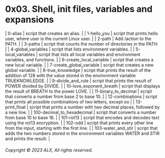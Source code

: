 # 0x03. Shell, init files, variables and expansions
| 0-alias | script that creates an alias. |
| 1-hello_you | script that prints hello user, where user is the current Linux user. |
| 2-path | Add /action to the PATH. |
| 3-paths | script that counts the number of directories in the PATH. |
| 4-global_variables | script that lists environment variables. |
| 5-local_variables | script that lists all local variables and environment variables, and functions. |
| 6-create_local_variable | script that creates a new local variable. |
| 7-create_global_variable | script that creates a new global variable. |
| 8-true_knowledge | script that prints the result of the addition of 128 with the value stored in the environment variable TRUEKNOWLEDGE. |
| 9-divide_and_rule | script that prints the result of POWER divided by DIVIDE. |
| 10-love_exponent_breath | script that displays the result of BREATH to the power LOVE. |
| 11-binary_to_decimal | script that converts a number from base 2 to base 10. |
| 12-combinations | script that prints all possible combinations of two letters, except oo |
| 13-print_float | script that prints a number with two decimal places, followed by a new line. |
| 100-decimal_to_hexadecimal | script that converts a number from base 10 to base 16. |
| 101-rot13 | script that encodes and decodes text using the rot13 encryption. |
| 102-odd | script that prints every other line from the input, starting with the first line. |
| 103-water_and_stir | script that adds the two numbers stored in the environment variables WATER and STIR and prints the result. |
###### Copyright © 2023 ALX, All rights reserved.
